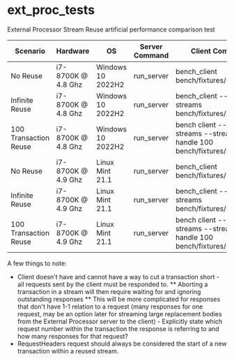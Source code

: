 # ext_proc_tests

External Processor Stream Reuse artificial performance comparison test

| Scenario | Hardware | OS | Server Command | Client Command | RPS |
|----------|----------|----|----------------|----------------|-----|
| No Reuse | i7-8700K @ 4.8 Ghz | Windows 10 2022H2 | run_server | bench_client bench/fixtures/simple.json | 14,140 |
| Infinite Reuse | i7-8700K @ 4.8 Ghz | Windows 10 2022H2 | run_server | bench_client --reuse-streams bench/fixtures/simple.json | 31,650 |
| 100 Transaction Reuse | i7-8700K @ 4.8 Ghz | Windows 10 2022H2 |  run_server | bench client --reuse-streams --stream-max-handle 100 bench/fixtures/simple.json | 32,177 |
| No Reuse | i7-8700K @ 4.9 Ghz | Linux Mint 21.1 | run_server | bench_client bench/fixtures/simple.json | 29,888 |
| Infinite Reuse | i7-8700K @ 4.9 Ghz | Linux Mint 21.1 | run_server | bench_client --reuse-streams bench/fixtures/simple.json | 56,765 |
| 100 Transaction Reuse | i7-8700K @ 4.9 Ghz | Linux Mint 21.1 |  run_server | bench client --reuse-streams --stream-max-handle 100 bench/fixtures/simple.json | 57,242 |

A few things to note:

* Client doesn't have and cannot have a way to cut a transaction short - all requests sent by the client must be responded to.
** Aborting a transaction in a stream will then require waiting for and ignoring outstanding responses
** This will be more complicated for responses that don't have 1-1 relation to a request (many responses for one request, may be an option later for streaming large replacement bodies from the External Processor server to the client) - Explicitly state which request number within the transaction the response is referring to and how many responses for that request?
* RequestHeaders request should always be considered the start of a new transaction within a reused stream.